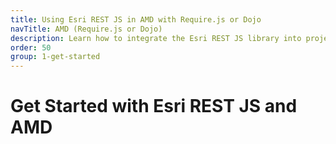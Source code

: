 ```yaml
---
title: Using Esri REST JS in AMD with Require.js or Dojo
navTitle: AMD (Require.js or Dojo)
description: Learn how to integrate the Esri REST JS library into project using AMD with Require.js or Dojo.
order: 50
group: 1-get-started
---
```


# Get Started with Esri REST JS and AMD
